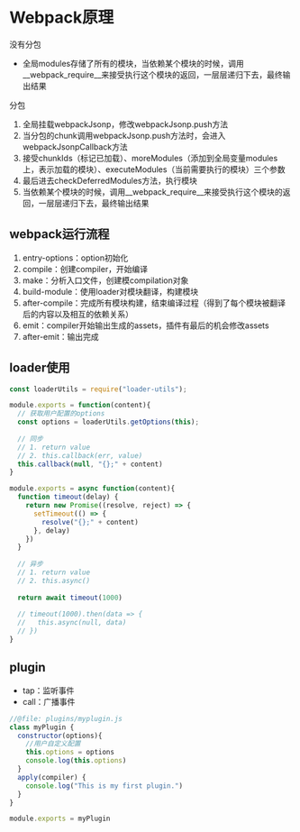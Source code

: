 # Webpack原理

没有分包
- 全局modules存储了所有的模块，当依赖某个模块的时候，调用__webpack_require__来接受执行这个模块的返回，一层层递归下去，最终输出结果

分包
1. 全局挂载webpackJsonp，修改webpackJsonp.push方法
2. 当分包的chunk调用webpackJsonp.push方法时，会进入webpackJsonpCallback方法
3. 接受chunkIds（标记已加载）、moreModules（添加到全局变量modules上，表示加载的模块）、executeModules（当前需要执行的模块）三个参数
4. 最后进去checkDeferredModules方法，执行模块
5. 当依赖某个模块的时候，调用__webpack_require__来接受执行这个模块的返回，一层层递归下去，最终输出结果

## webpack运行流程
1. entry-options：option初始化
2. compile：创建compiler，开始编译
3. make：分析入口文件，创建模compilation对象
4. build-module：使用loader对模块翻译，构建模块
5. after-compile：完成所有模块构建，结束编译过程（得到了每个模块被翻译后的内容以及相互的依赖关系）
6. emit：compiler开始输出生成的assets，插件有最后的机会修改assets
7. after-emit：输出完成

## loader使用
```javascript
const loaderUtils = require("loader-utils");

module.exports = function(content){
  // 获取用户配置的options
  const options = loaderUtils.getOptions(this);
  
  // 同步
  // 1. return value
  // 2. this.callback(err, value)
  this.callback(null, "{};" + content)
}

module.exports = async function(content){
  function timeout(delay) {
    return new Promise((resolve, reject) => {
      setTimeout(() => {
        resolve("{};" + content)
      }, delay)
    })
  }
  
  // 异步
  // 1. return value
  // 2. this.async()
  
  return await timeout(1000)
  
  // timeout(1000).then(data => {
  //   this.async(null, data)
  // })
}
```

## plugin
- tap：监听事件
- call：广播事件
```javascript
//@file: plugins/myplugin.js
class myPlugin {
  constructor(options){
    //用户自定义配置
    this.options = options
    console.log(this.options)
  }
  apply(compiler) {
    console.log("This is my first plugin.")
  }
}

module.exports = myPlugin
```

